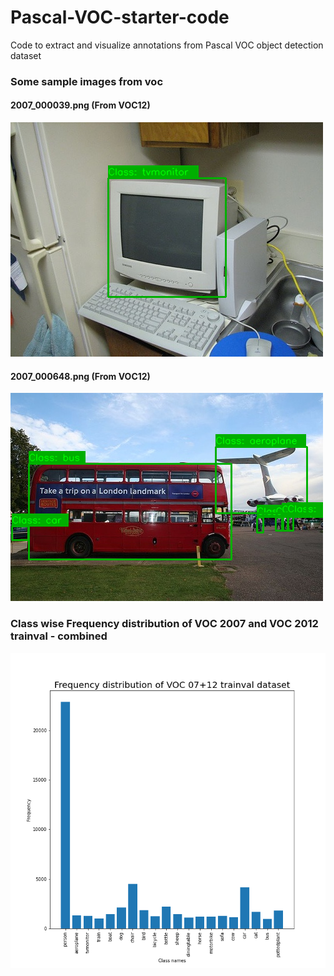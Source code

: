 # Pascal-VOC-starter-code
Code to extract and visualize annotations from Pascal VOC object detection dataset

### Some sample images from voc
#### 2007_000039.png (From VOC12)
![](https://github.com/meet-minimalist/Pascal-VOC-starter-code/blob/master/2007_000039.png)

#### 2007_000648.png (From VOC12)
![](https://github.com/meet-minimalist/Pascal-VOC-starter-code/blob/master/2007_000648.png)

### Class wise Frequency distribution of VOC 2007 and VOC 2012 trainval - combined
![](https://github.com/meet-minimalist/Pascal-VOC-starter-code/blob/master/voc_07%2B12.png)
